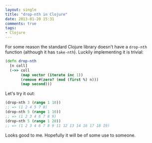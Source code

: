 ```yaml
---
layout: single
title: "drop-nth in Clojure"
date: 2013-01-20 15:31
comments: true
tags:
- Clojure
---
```


For some reason the standard Clojure library doesn't have a `drop-nth`
function (although it has `take-nth`). Luckily implementing it is trivial:

``` clojure
(defn drop-nth
  [n coll]
  (->> coll
       (map vector (iterate inc 1))
       (remove #(zero? (mod (first %) n)))
       (map second)))
```

Let's try it out:

``` clojure
(drop-nth 3 (range 1 10))
;; => (1 2 4 5 7 8)
(drop-nth 5 (range 1 10))
;; => (1 2 3 4 6 7 8 9)
(drop-nth 5 (range 1 20))
;; => (1 2 3 4 6 7 8 9 11 12 13 14 16 17 18 19)
```

Looks good to me. Hopefully it will be of some use to someone.

